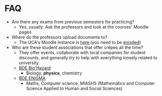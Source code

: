 # FAQ

* Are there any exams from previous semesters for practicing?
  * Yes, usually: Ask the professors and look at the courses' Moodle pages
* Where do the professors upload documents to?
  * The UCA's Moodle instance is [here](https://ent.uca.fr/moodle/) (you need to be [enrolled](<Enrollment in France.md>))
* Who are these student associations that offer crêpes all the time?
  * They offer events, collaborate with local companies for student discounts, and generally try to help with everything loosely related to university
  * [BDE Bio'Hazard](https://www.instagram.com/bdebiohazard63/)
    * Biology, **physics**, chemistry
  * [BDE ENIGMA](https://www.instagram.com/bdeenigma/)
    * Maths, Computer science, MIASHS (Mathematics and Computer Science Applied to Human and Social Sciences)

